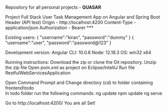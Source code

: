 Repository for all personal projects - **QUASAR**

Project Full Stack User Task Management App on Angular and Spring Boot
Header (API test)
Origin - http://localhost:4200
Content-Type - application/json
Authorization - Bearer ***

Existing users:
{
  "username":"kiran",
  "password":"dummy"
}
{
  "username":"user",
  "password":"password@123"
}

Development version:
Angular CLI: 10.0.6
Node: 12.18.3
OS: win32 x64

Running instructions:
Download the zip or clone the Git repository.
Unzip the zip file
Open pom.xml as project on Eclipse/IntelliJ
Run file RestfulWebServicesApplication

Open Command Prompt and Change directory (cd) to folder containing frontend\todo\
In todo folder run the following commands:
ng update
npm update
ng serve

Go to http://localhost:4200/
You are all Set!



